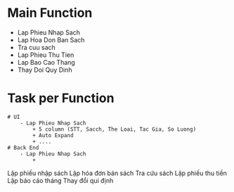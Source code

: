 # Main Function
- Lap Phieu Nhap Sach
- Lap Hoa Don Ban Sach
- Tra cuu sach
- Lap Phieu Thu Tien
- Lap Bao Cao Thang
- Thay Doi Quy Dinh
# Task per Function
    # UI
        - Lap Phieu Nhap Sach
            + 5 column (STT, Sacch, The Loai, Tac Gia, So Luong)
            + Auto Expand
            + ....
    # Back End
        - Lap Phieu Nhap Sach
            +

Lập phiếu nhập sách 
Lập hóa đơn bán sách 
Tra cứu sách 
Lập phiếu thu tiền 
Lập báo cáo tháng 
Thay đổi qui định 

